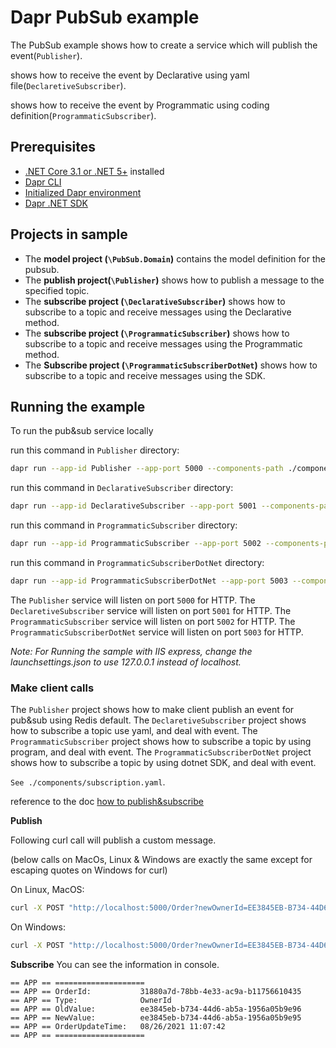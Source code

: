 # Dapr PubSub example

The PubSub example 
shows how to create a service which will publish the event(`Publisher`).

shows how to receive the event by Declarative using yaml file(`DeclaretiveSubscriber`).

shows how to receive the event by Programmatic using coding definition(`ProgrammaticSubscriber`).
## Prerequisites

- [.NET Core 3.1 or .NET 5+](https://dotnet.microsoft.com/download) installed
- [Dapr CLI](https://docs.dapr.io/getting-started/install-dapr-cli/)
- [Initialized Dapr environment](https://docs.dapr.io/getting-started/install-dapr-selfhost/)
- [Dapr .NET SDK](https://github.com/dapr/dotnet-sdk/)

## Projects in sample
- The **model project (`\PubSub.Domain`)** contains the model definition for the pubsub.
- The **publish project(`\Publisher`)** shows how to publish a message to the specified topic.
- The **subscribe project (`\DeclarativeSubscriber`)** shows how to subscribe to a topic and receive messages using the Declarative method.
- The **subscribe project (`\ProgrammaticSubscriber`)** shows how to subscribe to a topic and receive messages using the Programmatic method.
- The **Subscribe project (`\ProgrammaticSubscriberDotNet`)** shows how to subscribe to a topic and receive messages using the SDK.
## Running the example

To run the pub&sub service locally 

run this command in `Publisher` directory:
```sh
dapr run --app-id Publisher --app-port 5000 --components-path ./components dotnet run
```
run this command in `DeclarativeSubscriber` directory:
```sh
dapr run --app-id DeclarativeSubscriber --app-port 5001 --components-path ./components dotnet run
```
run this command in `ProgrammaticSubscriber` directory:
```sh
dapr run --app-id ProgrammaticSubscriber --app-port 5002 --components-path ./components dotnet run
```
run this command in `ProgrammaticSubscriberDotNet` directory:
```sh
dapr run --app-id ProgrammaticSubscriberDotNet --app-port 5003 --components-path ./components dotnet run
```

The `Publisher` service will listen on port `5000` for HTTP.
The `DeclaretiveSubscriber` service will listen on port `5001` for HTTP.
The `ProgrammaticSubscriber` service will listen on port `5002` for HTTP.
The `ProgrammaticSubscriberDotNet` service will listen on port `5003` for HTTP.

*Note: For Running the sample with IIS express, change the launchsettings.json to use 127.0.0.1 instead of localhost.*

### Make client calls

The `Publisher` project shows how to make client publish an event for pub&sub using Redis default. The `DeclaretiveSubscriber` project shows how to subscribe a topic use yaml, and deal with event. The `ProgrammaticSubscriber` project shows how to subscribe a topic by using program, and deal with event. The `ProgrammaticSubscriberDotNet` project shows how to subscribe a topic by using dotnet SDK, and deal with event.


`See ./components/subscription.yaml`.

reference to the doc [how to publish&subscribe](https://docs.dapr.io/developing-applications/building-blocks/pubsub/howto-publish-subscribe/)


**Publish**

Following curl call will publish a custom message.

(below calls on MacOs, Linux & Windows are exactly the same except for escaping quotes on Windows for curl)

On Linux, MacOS:

```sh
curl -X POST "http://localhost:5000/Order?newOwnerId=EE3845EB-B734-44D6-AB5A-1956A05B9E95" -d ''
```

On Windows:

```sh
curl -X POST "http://localhost:5000/Order?newOwnerId=EE3845EB-B734-44D6-AB5A-1956A05B9E95" -d ''
```

**Subscribe**
You can see the information in console.
```
== APP == ====================
== APP == OrderId:           31880a7d-78bb-4e33-ac9a-b11756610435
== APP == Type:              OwnerId
== APP == OldValue:          ee3845eb-b734-44d6-ab5a-1956a05b9e96
== APP == NewValue:          ee3845eb-b734-44d6-ab5a-1956a05b9e95
== APP == OrderUpdateTime:   08/26/2021 11:07:42
== APP == ====================
```